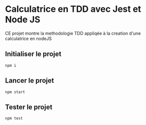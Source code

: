 # Calculatrice en TDD avec Jest et Node JS

CE projet montre la methodologie TDD appliqée à la creation d'une calculatrice en nodeJS

## Initialiser le projet 

`npm i`

## Lancer le projet

`npm start`

## Tester le projet 

`npm test`